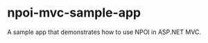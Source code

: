 npoi-mvc-sample-app
===================

A sample app that demonstrates how to use NPOI in ASP.NET MVC.
